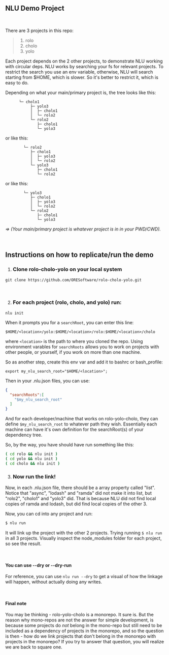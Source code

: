 
## NLU Demo Project

<br>

There are 3 projects in this repo:

>
> 1. rolo
> 2. cholo
> 3. yolo
>


Each project depends on the 2 other projects, to demonstrate NLU working with circular deps.
NLU works by searching your fs for relevant projects. To restrict the search you use an env variable,
otherwise, NLU will search starting from $HOME, which is slower. So it's better to restrict it,
which is easy to do.


Depending on what your main/primary project is, the tree looks like this:

```
      └─ cholo1
           ├─ yolo3
           │  ├─ cholo1
           │  └─ rolo2
           └─ rolo2
              ├─ cholo1
              └─ yolo3
```

or like this:

```
        └─ rolo2
           ├─ cholo1
           │  ├─ yolo3
           │  └─ rolo2
           └─ yolo3
              ├─ cholo1
              └─ rolo2

```


or like this:

```
        └─ yolo3
           ├─ cholo1
           │  ├─ yolo3
           │  └─ rolo2
           └─ rolo2
              ├─ cholo1
              └─ yolo3

```

<i> => (Your main/primary project is whatever project is in in your PWD/CWD). </i>

<br>

## Instructions on how to replicate/run the demo


1. ### Clone rolo-cholo-yolo on your local system

```git clone https://github.com/ORESoftware/rolo-cholo-yolo.git```

<br>

2. ### For each project (rolo, cholo, and yolo) run:

```nlu init```

When it prompts you for a `searchRoot`, you can enter this line:

`$HOME/<location>/yolo:$HOME/<location>/rolo:$HOME/<location>/cholo`

where `<location>` is the path to where you cloned the repo. Using environment varables for `searchRoots`
allows you to work on projects with other people, or yourself, if you work on more than one machine.

So as another step, create this env var and add it to bashrc or bash_profile:

```
export my_nlu_search_root="$HOME/<location>";
```

Then in your .nlu.json files, you can use:

```json
{
  "searchRoots":[
    "$my_nlu_search_root"
  ]
}
```

And for each developer/machine that works on rolo-yolo-cholo, they can define `$my_nlu_search_root` to whatever path they wish.
Essentially each machine can have it's own definition for the searchRoot(s) of your dependency tree.

So, by the way, you have should have run something like this:

```bash
( cd rolo && nlu init )
( cd yolo && nlu init )
( cd cholo && nlu init )
```

3. ### Now run the link!

Now, in each .nlu.json file, there should be a array property called "list".
Notice that "async", "lodash" and "ramda" did not make it into list, but "rolo2", "cholo1" and "yolo3" did.
That is because NLU did not find local copies of ramda and lodash, but did find local copies of the other 3.

Now, you can cd into any project and run:

```bash
$ nlu run
```

It will link up the project with the other 2 projects. Trying running `$ nlu run` in all 3 projects.
Visually inspect the node_modules folder for each project, so see the result.

<br>


#### You can use --dry or --dry-run

For reference, you can use `nlu run --dry` to get a visual of how the linkage will happen, without actually doing any writes.


<br>

#### Final note

You may be thinking - rolo-yolo-cholo is a monorepo. It sure is. But the reason why mono-repos are not the answer for simple development, is because some projects
do *not* belong in the mono-repo but still need to be included as a dependency of projects in the monorepo,
and so the question is then - how do we link projects that don't belong in the monorepo with projects in the monorepo?
If you try to answer that question, you will realize we are back to square one.